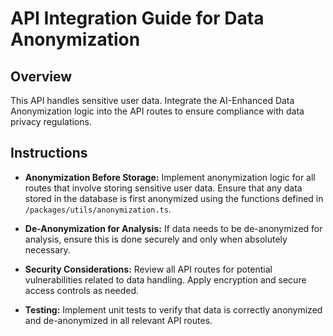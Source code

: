 # API Integration Guide for Data Anonymization

## Overview
This API handles sensitive user data. Integrate the AI-Enhanced Data Anonymization logic into the API routes to ensure compliance with data privacy regulations.

## Instructions
- **Anonymization Before Storage:** Implement anonymization logic for all routes that involve storing sensitive user data. Ensure that any data stored in the database is first anonymized using the functions defined in `/packages/utils/anonymization.ts`.
  
- **De-Anonymization for Analysis:** If data needs to be de-anonymized for analysis, ensure this is done securely and only when absolutely necessary.

- **Security Considerations:** Review all API routes for potential vulnerabilities related to data handling. Apply encryption and secure access controls as needed.

- **Testing:** Implement unit tests to verify that data is correctly anonymized and de-anonymized in all relevant API routes.